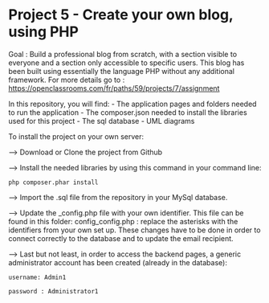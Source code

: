 # Project 5 - Create your own blog, using PHP

Goal : Build a professional blog from scratch, with a section visible to everyone and a section only accessible to specific users.
This blog has been built using essentially the language PHP without any additional framework.
For more details go to : https://openclassrooms.com/fr/paths/59/projects/7/assignment

In this repository, you will find:
    - The application pages and folders needed to run the application
    - The composer.json needed to install the libraries used for this project
    - The sql database
    - UML diagrams

To install the project on your own server:

--> Download or Clone the project from Github

--> Install the needed libraries by using this command in your command line:

    php composer.phar install

--> Import the .sql file from the repository in your MySql database.

--> Update the _config.php file with your own identifier. This file can be found in this folder:
config\_config.php : replace the asterisks with the identifiers from your own set up. These changes have to be done in order to connect correctly to the database and to update the email recipient.

--> Last but not least, in order to access the backend pages, a generic administrator account has been created (already in the database):

    username: Admin1
    
    password : Administrator1